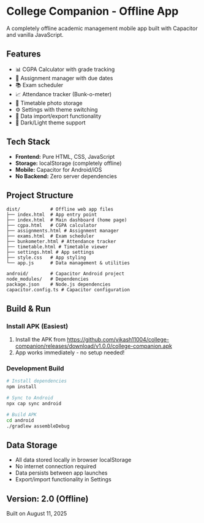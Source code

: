 # College Companion - Offline App

A completely offline academic management mobile app built with Capacitor and vanilla JavaScript.

## Features
- 📊 CGPA Calculator with grade tracking
- 📝 Assignment manager with due dates
- 📚 Exam scheduler
- 📈 Attendance tracker (Bunk-o-meter)  
- 📅 Timetable photo storage
- ⚙️ Settings with theme switching
- 💾 Data import/export functionality
- 🌙 Dark/Light theme support

## Tech Stack
- **Frontend:** Pure HTML, CSS, JavaScript
- **Storage:** localStorage (completely offline)
- **Mobile:** Capacitor for Android/iOS
- **No Backend:** Zero server dependencies

## Project Structure
```
dist/           # Offline web app files
├── index.html  # App entry point
├── index.html  # Main dashboard (home page)
├── cgpa.html   # CGPA calculator
├── assignments.html # Assignment manager
├── exams.html  # Exam scheduler
├── bunkometer.html # Attendance tracker
├── timetable.html # Timetable viewer
├── settings.html # App settings
├── style.css   # App styling
└── app.js      # Data management & utilities

android/        # Capacitor Android project
node_modules/   # Dependencies
package.json    # Node.js dependencies
capacitor.config.ts # Capacitor configuration
```

## Build & Run

### Install APK (Easiest)
1. Install the APK from https://github.com/vikash11004/college-companion/releases/download/v1.0.0/college-companion.apk
2. App works immediately - no setup needed!

### Development Build
```bash
# Install dependencies
npm install

# Sync to Android
npx cap sync android

# Build APK
cd android
./gradlew assembleDebug
```

## Data Storage
- All data stored locally in browser localStorage
- No internet connection required
- Data persists between app launches
- Export/import functionality in Settings

## Version: 2.0 (Offline)
Built on August 11, 2025
